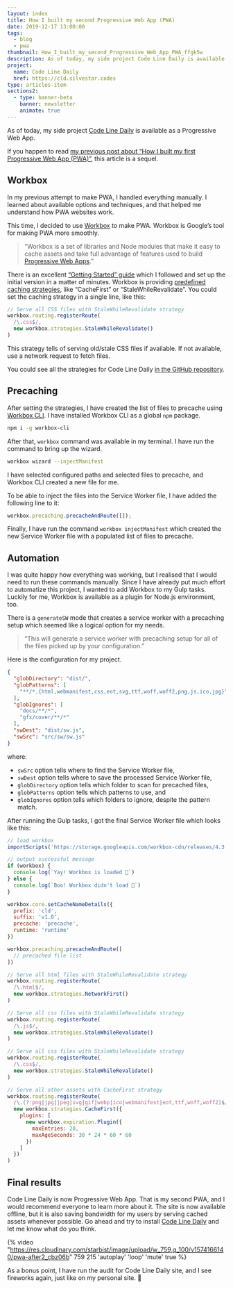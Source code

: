 ```yaml
---
layout: index
title: How I built my second Progressive Web App (PWA)
date: 2019-12-17 13:00:00
tags:
  - blog
  - pwa
thumbnail: How_I_built_my_second_Progressive_Web_App_PWA_ffgk5w
description: As of today, my side project Code Line Daily is available as a Progressive Web App. This post is a sequel to my previous PWA post.
project:
  name: Code Line Daily
  href: https://cld.silvestar.codes
type: articles-item
sections2:
  - type: banner-beta
    banner: newsletter
    animate: true
---
```


As of today, my side project [Code Line Daily] is available as a Progressive Web App.

If you happen to read [my previous post about “How I built my first Progressive Web App (PWA)”], this article is a sequel.

<!-- more -->

## Workbox

In my previous attempt to make PWA, I handled everything manually. I learned about available options and techniques, and that helped me understand how PWA websites work.

This time, I decided to use [Workbox] to make PWA. Workbox is Google’s tool for making PWA more smoothly.

> “Workbox is a set of libraries and Node modules that make it easy to cache assets and take full advantage of features used to build [Progressive Web Apps].”

There is an excellent [“Getting Started” guide] which I followed and set up the initial version in a matter of minutes. Workbox is providing [predefined caching strategies], like “CacheFirst” or “StaleWhileRevalidate”. You could set the caching strategy in a single line, like this:

```js
// Serve all CSS files with StaleWhileRevalidate strategy
workbox.routing.registerRoute(
  /\.css$/,
  new workbox.strategies.StaleWhileRevalidate()
)
```

This strategy tells of serving old/stale CSS files if available. If not available, use a network request to fetch files.

You could see all the strategies for Code Line Daily [in the GitHub repository].

## Precaching

After setting the strategies, I have created the list of files to precache using [Workbox CLI]. I have installed Workbox CLI as a global `npm` package.

```bash
npm i -g workbox-cli
```

After that, `workbox` command was available in my terminal. I have run the command to bring up the wizard.

```bash
workbox wizard --injectManifest
```

I have selected configured paths and selected files to precache, and Workbox CLI created a new file for me.

To be able to inject the files into the Service Worker file, I have added the following line to it:

```js
workbox.precaching.precacheAndRoute([]);
```

Finally, I have run the command `workbox injectManifest` which created the new Service Worker file with a populated list of files to precache.

## Automation

I was quite happy how everything was working, but I realised that I would need to run these commands manually. Since  I have already put much effort to automatize this project, I wanted to add Workbox to my Gulp tasks. Luckily for me, Workbox is available as a plugin for Node.js environment, too.

There is a `generateSW` mode that creates a service worker with a precaching setup which seemed like a logical option for my needs.

> “This will generate a service worker with precaching setup for all of the files picked up by your configuration.”

Here is the configuration for my project.

```json
{
  "globDirectory": "dist/",
  "globPatterns": [
    "**/*.{html,webmanifest,css,eot,svg,ttf,woff,woff2,png,js,ico,jpg}"
  ],
  "globIgnores": [
    "docs/**/*",
    "gfx/cover/**/*"
  ],
  "swDest": "dist/sw.js",
  "swSrc": "src/sw/sw.js"
}
```

where:

- `swSrc` option tells where to find the Service Worker file,
- `swDest` option tells where to save the processed Service Worker file,
- `globDirectory` option tells which folder to scan for precached files,
- `globPatterns` option tells which patterns to use, and
- `globIgnores` option tells which folders to ignore, despite the pattern match.

After running the Gulp tasks, I got the final Service Worker file which looks like this:

```js
// load workbox
importScripts('https://storage.googleapis.com/workbox-cdn/releases/4.3.1/workbox-sw.js')

// output successful message
if (workbox) {
  console.log(`Yay! Workbox is loaded 🎉`)
} else {
  console.log(`Boo! Workbox didn't load 😬`)
}

workbox.core.setCacheNameDetails({
  prefix: 'cld',
  suffix: 'v1.0',
  precache: 'precache',
  runtime: 'runtime'
})

workbox.precaching.precacheAndRoute([
  // precached file list
])

// Serve all html files with StaleWhileRevalidate strategy
workbox.routing.registerRoute(
  /\.html$/,
  new workbox.strategies.NetworkFirst()
)

// Serve all css files with StaleWhileRevalidate strategy
workbox.routing.registerRoute(
  /\.js$/,
  new workbox.strategies.StaleWhileRevalidate()
)

// Serve all css files with StaleWhileRevalidate strategy
workbox.routing.registerRoute(
  /\.css$/,
  new workbox.strategies.StaleWhileRevalidate()
)

// Serve all other assets with CacheFirst strategy
workbox.routing.registerRoute(
  /\.(?:png|jpg|jpeg|svg|gif|webp|ico|webmanifest|eot,ttf,woff,woff2)$/,
  new workbox.strategies.CacheFirst({
    plugins: [
      new workbox.expiration.Plugin({
        maxEntries: 20,
        maxAgeSeconds: 30 * 24 * 60 * 60
      })
    ]
  })
)

```

## Final results

Code Line Daily is now Progressive Web App. That is my second PWA, and I would recommend everyone to learn more about it. The site is now available offline, but it is also saving bandwidth for my users by serving cached assets whenever possible. Go ahead and try to install [Code Line Daily] and let me know what do you think.

{% video "https://res.cloudinary.com/starbist/image/upload/w_759,q_100/v1574166140/pwa-after2_cbz06b" 759 215 'autoplay' 'loop' 'mute' true %}

As a bonus point, I have run the audit for Code Line Daily site, and I see fireworks again, just like on my personal site. 💯

[Code Line Daily]: https://cld.silvestar.codes/
[my previous post about “How I built my first Progressive Web App (PWA)”]: /articles/how-i-built-my-first-progressive-web-app-pwa/
[Workbox]: https://developers.google.com/web/tools/workbox
[Progressive Web Apps]: https://developers.google.com/web/progressive-web-apps/
[“Getting Started” guide]: https://developers.google.com/web/tools/workbox/guides/get-started
[predefined caching strategies]: https://developers.google.com/web/tools/workbox/modules/workbox-strategies
[in the GitHub repository]: https://github.com/maliMirkec/code-line-daily/blob/master/src/sw/sw.js
[Workbox CLI]: https://developers.google.com/web/tools/workbox/guides/precache-files/cli
